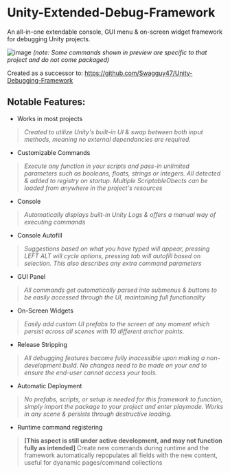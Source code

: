 # Unity-Extended-Debug-Framework
An all-in-one extendable console, GUI menu &amp; on-screen widget framework for debugging Unity projects.

![image](https://github.com/user-attachments/assets/c0a5400e-547c-4310-86c5-fabc02917a2d)
*(note: Some commands shown in preview are specific to that project and do not come packaged)*

Created as a successor to:
https://github.com/Swagguy47/Unity-Debugging-Framework

## Notable Features:
- Works in most projects
> *Created to utilize Unity's built-in UI & swap between both input methods, meaning no external dependancies are required.*
- Customizable Commands
> *Execute any function in your scripts and pass-in unlimited parameters such as booleans, floats, strings or integers. All detected & added to registry on startup. Multiple ScriptableObects can be loaded from anywhere in the project's resources*
- Console
> *Automatically displays built-in Unity Logs & offers a manual way of executing commands*
- Console Autofill
> *Suggestions based on what you have typed will appear, pressing LEFT ALT will cycle options, pressing tab will autofill based on selection.*
> *This also describes any extra command parameters*
- GUI Panel
> *All commands get automatically parsed into submenus & buttons to be easily accessed through the UI, maintaining full functionality*
- On-Screen Widgets
> *Easily add custom UI prefabs to the screen at any moment which persist across all scenes with 10 different anchor points.*
- Release Stripping
> *All debugging features become fully inacessible upon making a non-development build. No changes need to be made on your end to ensure the end-user cannot access your tools.*
- Automatic Deployment
> *No prefabs, scripts, or setup is needed for this framework to function, simply import the package to your project and enter playmode. Works in any scene & persists through destructive loading.*
- Runtime command registering
> **[This aspect is still under active development, and may not function fully as intended]**
> Create new commands during runtime and the framework automatically repopulates all fields with the new content, useful for dyanamic pages/command collections
